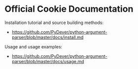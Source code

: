 
# Official Cookie Documentation #

Installation tutorial and source building methods:
- https://github.com/PyDever/python-argument-parser/blob/master/docs/install.md

Usage and usage examples:
- https://github.com/PyDever/python-argument-parser/blob/master/docs/usage.md
